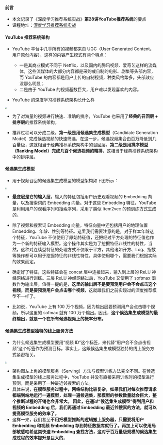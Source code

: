 #### 前言

- 本文记录了《深度学习推荐系统实战》**第28讲YouTube推荐系统**的要点
- 课程地址：[深度学习推荐系统实战](https://time.geekbang.org/column/intro/349)

#### YouTube 推荐系统架构

- YouTube 平台中几乎所有的视频都来自 UGC（User Generated Content，用户原创内容），这样的内容产生模式有两个特点：
  - 一是其商业模式不同于 Netflix，以及国内的腾讯视频、爱奇艺这样的流媒体，这些流媒体的大部分内容都是采购或自制的电影、剧集等头部内容，而 YouTube 的内容都是用户上传的自制视频，种类风格繁多，头部效应没那么明显；
  - 二是由于 YouTube 的视频基数巨大，用户难以发现喜欢的内容。

- YouTube 的深度学习推荐系统架构长什么样

<img src="https://blog-1258986886.cos.ap-beijing.myqcloud.com/%E6%8E%A8%E8%8D%90%E7%B3%BB%E7%BB%9F%E5%AD%A6%E4%B9%A0/29-5.png" style="zoom:33%;" />

- 为了对海量的视频进行快速、准确的排序，YouTube 也采用了**经典的召回层 + 排序层**的推荐系统架构。

- 推荐过程可以分成二级。**第一级是用候选集生成模型**（Candidate Generation Model）完成候选视频的快速筛选，在这一步，候选视频集合由百万降低到几百量级，这就相当于经典推荐系统架构中的召回层。**第二级是用排序模型（Ranking Model）完成几百个候选视频的精排**，这相当于经典推荐系统架构中的排序层。

#### 候选集生成模型

- 用于视频召回的候选集生成模型的模型架构如下图所示：

<img src="https://blog-1258986886.cos.ap-beijing.myqcloud.com/%E6%8E%A8%E8%8D%90%E7%B3%BB%E7%BB%9F%E5%AD%A6%E4%B9%A0/29-6.png" style="zoom:33%;" />

- **最底层是它的输入层**，输入的特征包括用户历史观看视频的 Embedding 向量，以及搜索词的 Embedding 向量。对于这些 Embedding 特征，YouTube 是利用用户的观看序列和搜索序列，采用了类似 Item2vec 的预训练方式生成的。

- 除了视频和搜索词 Embedding 向量，特征向量中还包括用户的地理位置 Embedding、年龄、性别等特征。这里我们需要注意的是，对于样本年龄这个特征，YouTube 不仅使用了原始特征值，还把经过平方处理的特征值也作为一个新的特征输入模型。这个操作其实是为了挖掘特征非线性的特性，当然，这种对连续型特征的处理方式不仅限于平方，其他诸如开方、Log、指数等操作都可以用于挖掘特征的非线性特性。具体使用哪个，需要我们根据实际的效果而定。

- 确定好了特征，这些特征会在 concat 层中连接起来，输入到上层的 ReLU 神经网络进行训练。三层 ReLU 神经网络过后，YouTube 又使用了 softmax 函数作为输出层。值得一提的是，**这里的输出层不是要预测用户会不会点击这个视频，而是要预测用户会点击哪个视频**，这就跟我们之前实现过的深度推荐模型不一样了。

- 比如说，YouTube 上有 100 万个视频，因为输出层要预测用户会点击哪个视频，所以这里的 sofmax 就有 100 万个输出。因此，**这个候选集生成模型的最终输出，就是一个在所有候选视频上的概率分布。**

#### 候选集生成模型独特的线上服务方法

- 为什么候选集生成模型要用“视频 ID”这个标签，来代替“用户会不会点击视频”这个标签作为预测目标。事实上，这跟候选集生成模型独特的线上服务方式紧密相关。

<img src="https://blog-1258986886.cos.ap-beijing.myqcloud.com/%E6%8E%A8%E8%8D%90%E7%B3%BB%E7%BB%9F%E5%AD%A6%E4%B9%A0/29-7.png" style="zoom:33%;" />

- 架构图左上角的模型服务（Serving）方法与模型训练方法完全不同。在候选集生成模型的线上服务过程中，YouTube 并没有直接采用训练时的模型进行预测，而是采用了一种最近邻搜索的方法。
- 具体来说，**在模型服务过程中，网络结构比较复杂，如果我们对每次推荐请求都端到端地运行一遍模型，处理一遍候选集，那模型的参数数量就会巨大，整个推断过程的开销也会非常大。 因此，在通过“候选集生成模型”得到用户和视频的 Embedding 后，我们再通过 Embedding 最近邻搜索的方法，就可以提高模型服务的效率了。**
- 这样一来，我们甚至**不用把模型推断的逻辑搬上服务器，只需要将用户 Embedding 和视频 Embedding 存到特征数据库就行了。再加上可以使用局部敏感哈希这类快速 Embedding 查找方法，这对于百万量级规模的候选集生成过程的效率提升是巨大的**。

